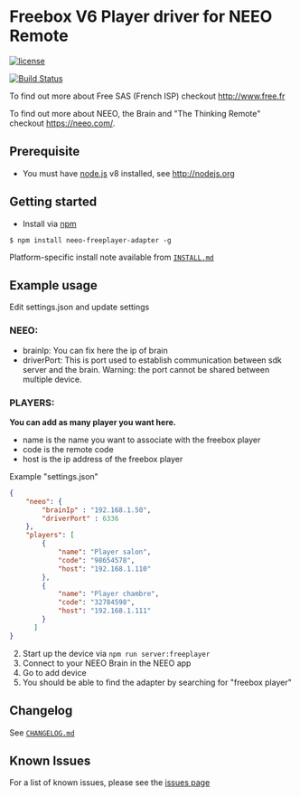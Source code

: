# Freebox V6 Player driver for NEEO Remote

[![license](https://img.shields.io/badge/license-MIT-blue.svg?style=flat-square)](https://github.com/krikroff77/Neeo-Freeplayer-Adapter/blob/master/LICENSE)

[![Build Status](https://travis-ci.org/Krikroff77/Neeo-Freeplayer-Adapter.svg?branch=master)](https://travis-ci.org/Krikroff77/Neeo-Freeplayer-Adapter)

To find out more about Free SAS (French ISP) checkout http://www.free.fr

To find out more about NEEO, the Brain and "The Thinking Remote" checkout https://neeo.com/.

## Prerequisite

* You must have [node.js](http://nodejs.org) v8 installed, see http://nodejs.org

## Getting started

* Install via [npm](https://www.npmjs.org)

```
$ npm install neeo-freeplayer-adapter -g
```

Platform-specific install note available from [`INSTALL.md`](https://github.com/krikroff77/Neeo-Freeplayer-Adapter/blob/master/INSTALL.md)


Example usage
-------------

Edit settings.json and update settings

### NEEO:

-   brainIp: You can fix here the ip of brain
-   driverPort: This is port used to establish communication between sdk server and the brain.
                Warning: the port cannot be shared between multiple device.

### PLAYERS:

__You can add as many player you want here.__

-   name is the name you want to associate with the freebox player
-   code is the remote code
-   host is the ip address of the freebox player

Example "settings.json"

```json
{
    "neeo": {
        "brainIp" : "192.168.1.50",
        "driverPort" : 6336
    },
    "players": [
        {
            "name": "Player salon",
            "code": "98654578",
            "host": "192.168.1.110"
        },
        {
            "name": "Player chambre",
            "code": "32784598",
            "host": "192.168.1.111"
        }
      ]
}
```

2. Start up the device via `npm run server:freeplayer`
3. Connect to your NEEO Brain in the NEEO app
4. Go to add device
5. You should be able to find the adapter by searching for "freebox player"

Changelog
---------

See [`CHANGELOG.md`](https://github.com/krikroff77/Neeo-Freeplayer-Adapter/blob/master/CHANGELOG.md)

## Known Issues
For a list of known issues, please see the [issues page](https://github.com/krikroff77/Neeo-Freeplayer-Adapter/issues "GitHub issues page")
